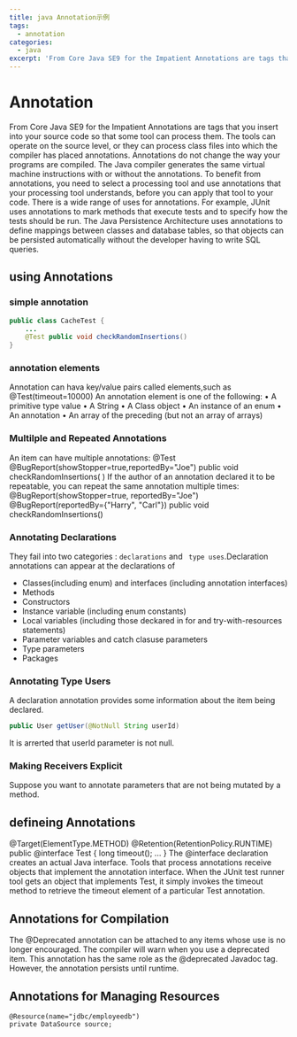 ```yaml
---
title: java Annotation示例
tags: 
  - annotation
categories: 
  - java
excerpt: 'From Core Java SE9 for the Impatient Annotations are tags that you insert into your source code so that some tool can process them. The tools can operate on the source level, or they can process class files into which the compiler has placed annotations....'  
---
```


# Annotation 
From Core Java SE9 for the Impatient Annotations are tags that you insert into your source code so that some tool can process them. The tools can operate on the source level, or they can process class files into which the compiler has placed annotations.
Annotations do not change the way your programs are compiled. The Java compiler generates the same virtual machine instructions with or without the annotations.
To benefit from annotations, you need to select a processing tool and use annotations that your processing tool understands, before you can apply that tool to your code.
There is a wide range of uses for annotations. For example, JUnit uses annotations to mark methods that execute tests and to specify how the tests should be run. The Java Persistence Architecture uses annotations to define mappings between classes and database tables, so that objects can be persisted automatically without the developer having to write SQL queries.



<!-- toc -->


## using Annotations
### simple annotation
```java
public class CacheTest {
    ...
    @Test public void checkRandomInsertions()
}
```
### annotation elements
Annotation can hava key/value pairs called elements,such as 
@Test(timeout=10000)
An annotation element is one of the following:
• A primitive type value
• A String
• A Class object
• An instance of an enum
• An annotation
• An array of the preceding (but not an array of arrays)
### Multilple and Repeated Annotations
An item can have multiple annotations:
@Test
@BugReport(showStopper=true,reportedBy="Joe")
public void checkRandomInsertions( )
If the author of an annotation declared it to be repeatable, you can repeat the same annotation multiple times:
@BugReport(showStopper=true, reportedBy="Joe")
@BugReport(reportedBy={"Harry", "Carl"})
public void checkRandomInsertions()
### Annotating Declarations
They fail into two categories : ```declarations``` and ``` type uses```.Declaration annotations can appear at the declarations of  
- Classes(including enum) and interfaces (including annotation interfaces)
- Methods
- Constructors
- Instance variable (including enum constants)
- Local variables (including those deckared in for and try-with-resources statements)
- Parameter variables and catch clasuse parameters
- Type parameters
- Packages
### Annotating Type Users
A declaration annotation provides some information about the item being declared.
```java
public User getUser(@NotNull String userId)
```
It is arrerted that userId parameter is not null.
### Making Receivers Explicit
Suppose you want to annotate parameters that are not being mutated by a method.

## defineing Annotations
@Target(ElementType.METHOD)
@Retention(RetentionPolicy.RUNTIME)
public @interface Test {
    long timeout();
    ...
}
The @interface declaration creates an actual Java interface. Tools that process annotations receive objects that implement the annotation interface. When the JUnit test runner tool gets an object that implements Test, it simply invokes the timeout method to retrieve the timeout element of a particular Test annotation.
## Annotations for Compilation
The @Deprecated annotation can be attached to any items whose use is no longer encouraged. The compiler will warn when you use a deprecated item. This annotation has the same role as the @deprecated Javadoc tag. However, the annotation persists until runtime.
## Annotations for Managing Resources
```
@Resource(name="jdbc/employeedb")
private DataSource source;
```
